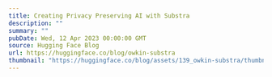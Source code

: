 ```yaml
---
title: Creating Privacy Preserving AI with Substra
description: ""
summary: ""
pubDate: Wed, 12 Apr 2023 00:00:00 GMT
source: Hugging Face Blog
url: https://huggingface.co/blog/owkin-substra
thumbnail: "https://huggingface.co/blog/assets/139_owkin-substra/thumbnail.png"
---
```


